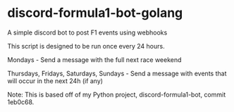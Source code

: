# discord-formula1-bot-golang
A simple discord bot to post F1 events using webhooks

This script is designed to be run once every 24 hours.

Mondays -
    Send a message with the full next race weekend
    
Thursdays, Fridays, Saturdays, Sundays -
    Send a message with events that will occur in the next 24h (if any)


Note: This is based off of my Python project, discord-formula1-bot, commit 1eb0c68.